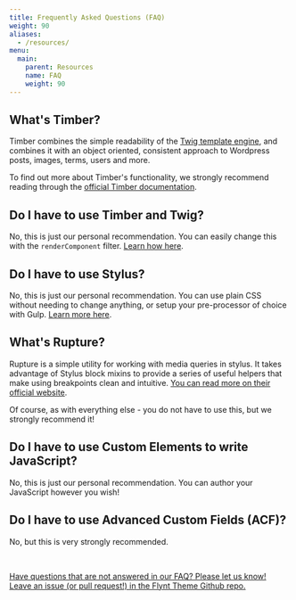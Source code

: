 ```yaml
---
title: Frequently Asked Questions (FAQ)
weight: 90
aliases:
  - /resources/
menu:
  main:
    parent: Resources
    name: FAQ
    weight: 90
---
```


<!-- TODO: Remove most of these questions (remove negative 'do i have to' language) and add a prompt for readers to go ask us questions (We don't know what the genuine frequently asked questions are yet)  -->

## What's Timber?
Timber combines the simple readability of the [Twig template engine](http://twig.sensiolabs.org/), and combines it with an object oriented, consistent approach to Wordpress posts, images, terms, users and more.

To find out more about Timber's functionality, we strongly recommend reading through the [official Timber documentation](https://www.upstatement.com/timber/).

## Do I have to use Timber and Twig?

No, this is just our personal recommendation. You can easily change this with the `renderComponent` filter. [Learn how here](../customization/changing-template-language.md).

## Do I have to use Stylus?

No, this is just our personal recommendation. You can use plain CSS without needing to change anything, or setup your pre-processor of choice with Gulp. [Learn more here](../customization/changing-style-language.md).

## What's Rupture?

Rupture is a simple utility for working with media queries in stylus. It takes advantage of Stylus block mixins to provide a series of useful helpers that make using breakpoints clean and intuitive. [You can read more on their official website](http://jescalan.github.io/rupture/).

Of course, as with everything else - you do not have to use this, but we strongly recommend it!

## Do I have to use Custom Elements to write JavaScript?

No, this is just our personal recommendation. You can author your JavaScript however you wish!

## Do I have to use Advanced Custom Fields (ACF)?

No, but this is very strongly recommended.

<br>

<a href="/add-link" class="source-note">Have questions that are not answered in our FAQ? Please let us know! Leave an issue (or pull request!) in the Flynt Theme Github repo.</a>
